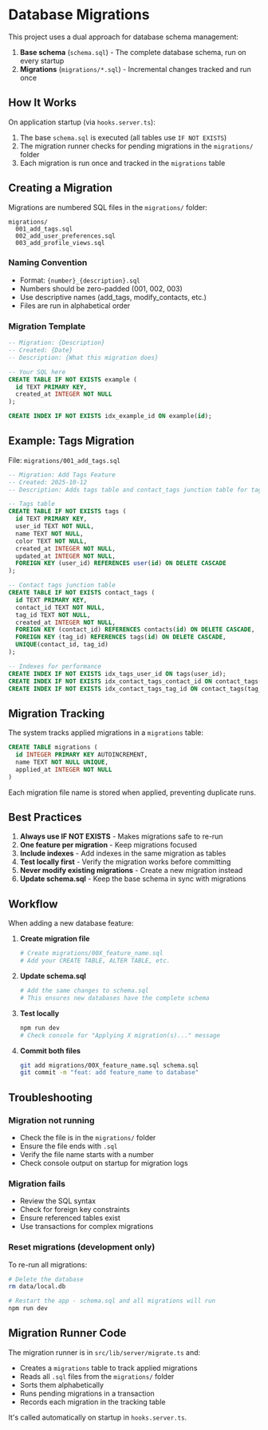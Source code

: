 # Database Migrations

This project uses a dual approach for database schema management:

1. **Base schema** (`schema.sql`) - The complete database schema, run
   on every startup
2. **Migrations** (`migrations/*.sql`) - Incremental changes tracked
   and run once

## How It Works

On application startup (via `hooks.server.ts`):

1. The base `schema.sql` is executed (all tables use `IF NOT EXISTS`)
2. The migration runner checks for pending migrations in the
   `migrations/` folder
3. Each migration is run once and tracked in the `migrations` table

## Creating a Migration

Migrations are numbered SQL files in the `migrations/` folder:

```
migrations/
  001_add_tags.sql
  002_add_user_preferences.sql
  003_add_profile_views.sql
```

### Naming Convention

- Format: `{number}_{description}.sql`
- Numbers should be zero-padded (001, 002, 003)
- Use descriptive names (add_tags, modify_contacts, etc.)
- Files are run in alphabetical order

### Migration Template

```sql
-- Migration: {Description}
-- Created: {Date}
-- Description: {What this migration does}

-- Your SQL here
CREATE TABLE IF NOT EXISTS example (
  id TEXT PRIMARY KEY,
  created_at INTEGER NOT NULL
);

CREATE INDEX IF NOT EXISTS idx_example_id ON example(id);
```

## Example: Tags Migration

File: `migrations/001_add_tags.sql`

```sql
-- Migration: Add Tags Feature
-- Created: 2025-10-12
-- Description: Adds tags table and contact_tags junction table for tagging contacts

-- Tags table
CREATE TABLE IF NOT EXISTS tags (
  id TEXT PRIMARY KEY,
  user_id TEXT NOT NULL,
  name TEXT NOT NULL,
  color TEXT NOT NULL,
  created_at INTEGER NOT NULL,
  updated_at INTEGER NOT NULL,
  FOREIGN KEY (user_id) REFERENCES user(id) ON DELETE CASCADE
);

-- Contact tags junction table
CREATE TABLE IF NOT EXISTS contact_tags (
  id TEXT PRIMARY KEY,
  contact_id TEXT NOT NULL,
  tag_id TEXT NOT NULL,
  created_at INTEGER NOT NULL,
  FOREIGN KEY (contact_id) REFERENCES contacts(id) ON DELETE CASCADE,
  FOREIGN KEY (tag_id) REFERENCES tags(id) ON DELETE CASCADE,
  UNIQUE(contact_id, tag_id)
);

-- Indexes for performance
CREATE INDEX IF NOT EXISTS idx_tags_user_id ON tags(user_id);
CREATE INDEX IF NOT EXISTS idx_contact_tags_contact_id ON contact_tags(contact_id);
CREATE INDEX IF NOT EXISTS idx_contact_tags_tag_id ON contact_tags(tag_id);
```

## Migration Tracking

The system tracks applied migrations in a `migrations` table:

```sql
CREATE TABLE migrations (
  id INTEGER PRIMARY KEY AUTOINCREMENT,
  name TEXT NOT NULL UNIQUE,
  applied_at INTEGER NOT NULL
)
```

Each migration file name is stored when applied, preventing duplicate
runs.

## Best Practices

1. **Always use IF NOT EXISTS** - Makes migrations safe to re-run
2. **One feature per migration** - Keep migrations focused
3. **Include indexes** - Add indexes in the same migration as tables
4. **Test locally first** - Verify the migration works before
   committing
5. **Never modify existing migrations** - Create a new migration
   instead
6. **Update schema.sql** - Keep the base schema in sync with
   migrations

## Workflow

When adding a new database feature:

1. **Create migration file**

   ```bash
   # Create migrations/00X_feature_name.sql
   # Add your CREATE TABLE, ALTER TABLE, etc.
   ```

2. **Update schema.sql**

   ```bash
   # Add the same changes to schema.sql
   # This ensures new databases have the complete schema
   ```

3. **Test locally**

   ```bash
   npm run dev
   # Check console for "Applying X migration(s)..." message
   ```

4. **Commit both files**
   ```bash
   git add migrations/00X_feature_name.sql schema.sql
   git commit -m "feat: add feature_name to database"
   ```

## Troubleshooting

### Migration not running

- Check the file is in the `migrations/` folder
- Ensure the file ends with `.sql`
- Verify the file name starts with a number
- Check console output on startup for migration logs

### Migration fails

- Review the SQL syntax
- Check for foreign key constraints
- Ensure referenced tables exist
- Use transactions for complex migrations

### Reset migrations (development only)

To re-run all migrations:

```bash
# Delete the database
rm data/local.db

# Restart the app - schema.sql and all migrations will run
npm run dev
```

## Migration Runner Code

The migration runner is in `src/lib/server/migrate.ts` and:

- Creates a `migrations` table to track applied migrations
- Reads all `.sql` files from the `migrations/` folder
- Sorts them alphabetically
- Runs pending migrations in a transaction
- Records each migration in the tracking table

It's called automatically on startup in `hooks.server.ts`.
